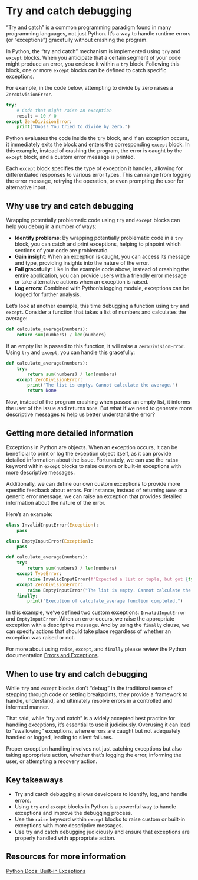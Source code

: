 
# Try and catch debugging

“Try and catch” is a common programming paradigm found in many programming languages, not just Python. It’s a way to handle runtime errors (or “exceptions”) gracefully without crashing the program.

In Python, the “try and catch” mechanism is implemented using `try` and `except` blocks. When you anticipate that a certain segment of your code might produce an error, you enclose it within a `try` block. Following this block, one or more `except` blocks can be defined to catch specific exceptions.

For example, in the code below, attempting to divide by zero raises a `ZeroDivisionError`.

```python
try:
    # Code that might raise an exception
    result = 10 / 0
except ZeroDivisionError:
    print("Oops! You tried to divide by zero.")
```

Python evaluates the code inside the `try` block, and if an exception occurs, it immediately exits the block and enters the corresponding `except` block. In this example, instead of crashing the program, the error is caught by the `except` block, and a custom error message is printed.

Each `except` block specifies the type of exception it handles, allowing for differentiated responses to various error types. This can range from logging the error message, retrying the operation, or even prompting the user for alternative input.

## Why use try and catch debugging

Wrapping potentially problematic code using `try` and `except` blocks can help you debug in a number of ways:

- **Identify problems**: By wrapping potentially problematic code in a `try` block, you can catch and print exceptions, helping to pinpoint which sections of your code are problematic.
- **Gain insight**: When an exception is caught, you can access its message and type, providing insights into the nature of the error.
- **Fail gracefully**: Like in the example code above, instead of crashing the entire application, you can provide users with a friendly error message or take alternative actions when an exception is raised.
- **Log errors**: Combined with Python’s logging module, exceptions can be logged for further analysis.

Let’s look at another example, this time debugging a function using `try` and `except`. Consider a function that takes a list of numbers and calculates the average:

```python
def calculate_average(numbers):
    return sum(numbers) / len(numbers)
```

If an empty list is passed to this function, it will raise a `ZeroDivisionError`. Using `try` and `except`, you can handle this gracefully:

```python
def calculate_average(numbers):
    try:
        return sum(numbers) / len(numbers)
    except ZeroDivisionError:
        print("The list is empty. Cannot calculate the average.")
        return None
```

Now, instead of the program crashing when passed an empty list, it informs the user of the issue and returns `None`. But what if we need to generate more descriptive messages to help us better understand the error?

## Getting more detailed information

Exceptions in Python are objects. When an exception occurs, it can be beneficial to print or log the exception object itself, as it can provide detailed information about the issue. Fortunately, we can use the `raise` keyword within `except` blocks to raise custom or built-in exceptions with more descriptive messages.

Additionally, we can define our own custom exceptions to provide more specific feedback about errors. For instance, instead of returning `None` or a generic error message, we can raise an exception that provides detailed information about the nature of the error.

Here’s an example:

```python
class InvalidInputError(Exception):
    pass

class EmptyInputError(Exception):
    pass

def calculate_average(numbers):
    try:
        return sum(numbers) / len(numbers)
    except TypeError:
        raise InvalidInputError(f"Expected a list or tuple, but got {type(numbers)}")
    except ZeroDivisionError:
        raise EmptyInputError("The list is empty. Cannot calculate the average.")
    finally:
        print("Execution of calculate_average function completed.")
```

In this example, we’ve defined two custom exceptions: `InvalidInputError` and `EmptyInputError`. When an error occurs, we raise the appropriate exception with a descriptive message. And by using the `finally` clause, we can specify actions that should take place regardless of whether an exception was raised or not.

For more about using `raise`, `except`, and `finally` please review the Python documentation [Errors and Exceptions](https://docs.python.org/3/tutorial/errors.html#defining-clean-up-actions).

## When to use try and catch debugging

While `try` and `except` blocks don’t “debug” in the traditional sense of stepping through code or setting breakpoints, they provide a framework to handle, understand, and ultimately resolve errors in a controlled and informed manner.

That said, while “try and catch” is a widely accepted best practice for handling exceptions, it’s essential to use it judiciously. Overusing it can lead to “swallowing” exceptions, where errors are caught but not adequately handled or logged, leading to silent failures.

Proper exception handling involves not just catching exceptions but also taking appropriate action, whether that’s logging the error, informing the user, or attempting a recovery action.

## Key takeaways

- Try and catch debugging allows developers to identify, log, and handle errors.
- Using `try` and `except` blocks in Python is a powerful way to handle exceptions and improve the debugging process.
- Use the `raise` keyword within `except` blocks to raise custom or built-in exceptions with more descriptive messages.
- Use try and catch debugging judiciously and ensure that exceptions are properly handled with appropriate action.

## Resources for more information

[Python Docs: Built-in Exceptions](https://docs.python.org/3/library/exceptions.html)
